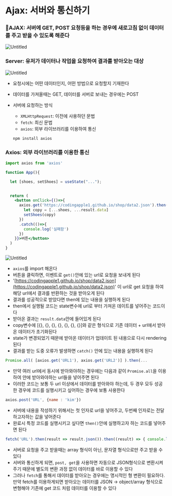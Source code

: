 # Ajax: 서버와 통신하기

### 🧩AJAX: 서버에 GET, POST 요청등을 하는 경우에 새로고침 없이 데이터를 주고 받을 수 있도록 해준다

![Untitled](Ajax%20%E1%84%89%E1%85%A5%E1%84%87%E1%85%A5%E1%84%8B%E1%85%AA%20%E1%84%90%E1%85%A9%E1%86%BC%E1%84%89%E1%85%B5%E1%86%AB%E1%84%92%E1%85%A1%E1%84%80%E1%85%B5%20684f579351c24b5dbf6d8c86230bdb04/Untitled.png)

### Server: 유저가 데이터나 작업을 요청하여 결과를 받아오는 대상

![Untitled](Ajax%20%E1%84%89%E1%85%A5%E1%84%87%E1%85%A5%E1%84%8B%E1%85%AA%20%E1%84%90%E1%85%A9%E1%86%BC%E1%84%89%E1%85%B5%E1%86%AB%E1%84%92%E1%85%A1%E1%84%80%E1%85%B5%20684f579351c24b5dbf6d8c86230bdb04/Untitled%201.png)

- 요청시에는 어떤 데이터인지, 어떤 방법으로 요청할지 기재한다
- 데이터를 가져올때는 GET, 데이터를 서버로 보내는 경우에는 POST
- 서버에 요청하는 방식
    - `XMLHttpRequest`: 이전에 사용하던 문법
    - `fetch`: 최신 문법
    - `axios`: 외부 라이브러리를 이용하여 통신
    
    ```
    npm install axios
    ```
    

### Axios: 외부 라이브러리를 이용한 통신

```jsx
import axios from 'axios'

function App(){

  let [shoes, setShoes] = useState("...");

	
  return (
    <button onClick={()=>{
      axios.get('https://codingapple1.github.io/shop/data2.json').then((result)=>{
        let copy = [...shoes, ...result.data]
        setShoes(copy)
      })
      .catch(()=>{
        console.log('실패함')
      })
    }}>버튼</button>
  )
}
```

![Untitled](Ajax%20%E1%84%89%E1%85%A5%E1%84%87%E1%85%A5%E1%84%8B%E1%85%AA%20%E1%84%90%E1%85%A9%E1%86%BC%E1%84%89%E1%85%B5%E1%86%AB%E1%84%92%E1%85%A1%E1%84%80%E1%85%B5%20684f579351c24b5dbf6d8c86230bdb04/Untitled%202.png)

- `axios`를 import 해온다
- 버튼을 클릭하면, 이벤트로 `get()`안에 있는 url로 요청을 보내게 된다
- '[https://codingapple1.github.io/shop/data2.json](https://codingapple1.github.io/shop/data2.json)' 이 url로 get 요청을 하여 해당 url에서 결과를 반환하는 것을 받아오게 된다
- 결과를 성공적으로 받았다면 then에 있는 내용을 실행하게 된다
- then에서 실행될 코드는 state변수에 url로 부터 가져온 데이트를 넣어주는 코드이다
- 받아온 결과는 `result.data`안에 들어있게 된다
- copy변수에 [{}, {}, {}, {}, {}, {}, {}]와 같은 형식으로 기존 데이터 + url애서 받아온 데이터가 초기화된다
- state가 변경되었기 때문에 받아온 데이터가 업데이트 된 내용으로 다시 rendering된다
- 결과를 받는 도중 오류가 발생하면 `catch()` 안에 있는 내용을 실행하게 된다

```jsx
Promise.all( [axios.get('URL1'), axios.get('URL2')] ).then(...
```

- 만약 여러 url에서 동시에 받아와야하는 경우에는 다음과 같이 `Promise.all`을 이용하여 안에 받아와야하는 url들을 넣어주면 된다
- 이러한 코드는 보통 두 url 이상에서 데이터를 받아와야 하는데, 두 경우 모두 성공한 경우에 코드를 실행시키고 싶어하는 경우에 보통 사용한다

```jsx
axios.post('URL', {name : 'kim'})
```

- 서버에 내용을 작성하기 위해서는 첫 인자로 url을 넣어주고, 두번째 인자로는 전달하고자하는 값을 넣어준다
- 완료시 특정 코드를 실행시키고 싶다면 `then()`안에 실행하고자 하는 코드를 넣어주면 된다

```jsx
fetch('URL').then(result => result.json()).then((result) => { console.log(result) } )
```

- 서버로 요청을 주고 받을때는 array 형식이 아닌, 문자열 형식으로만 주고 받을 수 있다
- 서버와 통신하게 되면, `post, get`을 사용하면 자동으로 JSON형식으로 변환시켜주기 때문에 별도의 변환 과정 없이 데이터를 바로 이용할 수 있다
- 그러나 `fetch`를 통해서 데이터를 받아오는 경우에는 명시적인 형 변환이 필요하다. 만약 fetch를 이용하게되면 받아오는 데이터를 JSON → object/array 형식으로 변형해야 기존에 get 코드 처럼 데이터를 이용할 수 있다
